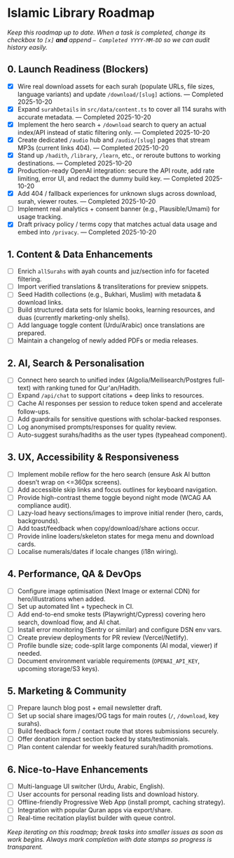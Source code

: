 # Islamic Library Roadmap

_Keep this roadmap up to date. When a task is completed, change its checkbox to `[x]` **and** append `— Completed YYYY-MM-DD` so we can audit history easily._

## 0. Launch Readiness (Blockers)
- [x] Wire real download assets for each surah (populate URLs, file sizes, language variants) and update `/download/[slug]` actions. — Completed 2025-10-20
- [x] Expand `surahDetails` in `src/data/content.ts` to cover all 114 surahs with accurate metadata. — Completed 2025-10-20
- [x] Implement the hero search + `/download` search to query an actual index/API instead of static filtering only. — Completed 2025-10-20
- [x] Create dedicated `/audio` hub and `/audio/[slug]` pages that stream MP3s (current links 404). — Completed 2025-10-20
- [x] Stand up `/hadith`, `/library`, `/learn`, etc., or reroute buttons to working destinations. — Completed 2025-10-20
- [x] Production-ready OpenAI integration: secure the API route, add rate limiting, error UI, and redact the dummy build key. — Completed 2025-10-20
- [x] Add 404 / fallback experiences for unknown slugs across download, surah, viewer routes. — Completed 2025-10-20
- [ ] Implement real analytics + consent banner (e.g., Plausible/Umami) for usage tracking.
- [x] Draft privacy policy / terms copy that matches actual data usage and embed into `/privacy`. — Completed 2025-10-20

## 1. Content & Data Enhancements
- [ ] Enrich `allSurahs` with ayah counts and juz/section info for faceted filtering.
- [ ] Import verified translations & transliterations for preview snippets.
- [ ] Seed Hadith collections (e.g., Bukhari, Muslim) with metadata & download links.
- [ ] Build structured data sets for Islamic books, learning resources, and duas (currently marketing-only shells).
- [ ] Add language toggle content (Urdu/Arabic) once translations are prepared.
- [ ] Maintain a changelog of newly added PDFs or media releases.

## 2. AI, Search & Personalisation
- [ ] Connect hero search to unified index (Algolia/Meilisearch/Postgres full-text) with ranking tuned for Qur'an/Hadith.
- [ ] Expand `/api/chat` to support citations + deep links to resources.
- [ ] Cache AI responses per session to reduce token spend and accelerate follow-ups.
- [ ] Add guardrails for sensitive questions with scholar-backed responses.
- [ ] Log anonymised prompts/responses for quality review.
- [ ] Auto-suggest surahs/hadiths as the user types (typeahead component).

## 3. UX, Accessibility & Responsiveness
- [ ] Implement mobile reflow for the hero search (ensure Ask AI button doesn’t wrap on <=360px screens).
- [ ] Add accessible skip links and focus outlines for keyboard navigation.
- [ ] Provide high-contrast theme toggle beyond night mode (WCAG AA compliance audit).
- [ ] Lazy-load heavy sections/images to improve initial render (hero, cards, backgrounds).
- [ ] Add toast/feedback when copy/download/share actions occur.
- [ ] Provide inline loaders/skeleton states for mega menu and download cards.
- [ ] Localise numerals/dates if locale changes (i18n wiring).

## 4. Performance, QA & DevOps
- [ ] Configure image optimisation (Next Image or external CDN) for hero/illustrations when added.
- [ ] Set up automated lint + typecheck in CI.
- [ ] Add end-to-end smoke tests (Playwright/Cypress) covering hero search, download flow, and AI chat.
- [ ] Install error monitoring (Sentry or similar) and configure DSN env vars.
- [ ] Create preview deployments for PR review (Vercel/Netlify).
- [ ] Profile bundle size; code-split large components (AI modal, viewer) if needed.
- [ ] Document environment variable requirements (`OPENAI_API_KEY`, upcoming storage/S3 keys).

## 5. Marketing & Community
- [ ] Prepare launch blog post + email newsletter draft.
- [ ] Set up social share images/OG tags for main routes (`/`, `/download`, key surahs).
- [ ] Build feedback form / contact route that stores submissions securely.
- [ ] Offer donation impact section backed by stats/testimonials.
- [ ] Plan content calendar for weekly featured surah/hadith promotions.

## 6. Nice-to-Have Enhancements
- [ ] Multi-language UI switcher (Urdu, Arabic, English).
- [ ] User accounts for personal reading lists and download history.
- [ ] Offline-friendly Progressive Web App (install prompt, caching strategy).
- [ ] Integration with popular Quran apps via export/share.
- [ ] Real-time recitation playlist builder with queue control.

_Keep iterating on this roadmap; break tasks into smaller issues as soon as work begins. Always mark completion with date stamps so progress is transparent._

